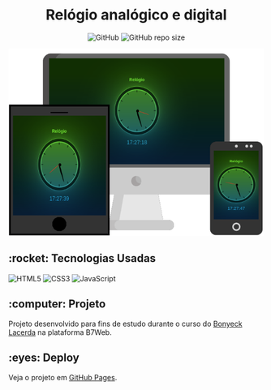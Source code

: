 <h1 align="center">Relógio analógico e digital</h1>

<p align="center" dir="auto">
  <img alt="GitHub" src="https://img.shields.io/github/license/caiquedv/portfolio_clock?style=plastic">  <img alt="GitHub repo size" src="https://img.shields.io/github/repo-size/caiquedv/portfolio_clock?style=plastic">
</p>

<p align="center"><img alt="Mockup" src="./mockup.png"></p>

<h2>:rocket: Tecnologias Usadas</h2>

<p>
  <img align="center" alt="HTML5" src="https://img.shields.io/badge/HTML5-E34F26?style=for-the-badge&logo=html5&logoColor=white">
  <img align="center" alt="CSS3" src="https://img.shields.io/badge/CSS3-1572B6?style=for-the-badge&logo=css3&logoColor=white">
  <img align="center" alt="JavaScript" src="https://img.shields.io/badge/JavaScript-F7DF1E?style=for-the-badge&logo=javascript&logoColor=black">
</p>

<h2>:computer: Projeto</h2>

Projeto desenvolvido para fins de estudo durante o curso do [Bonyeck Lacerda](https://www.instagram.com/bonieky) na plataforma B7Web. <br>


<h2>:eyes: Deploy</h2>

Veja o projeto em [GitHub Pages](https://caiquedv.github.io/portfolio_clock/).
